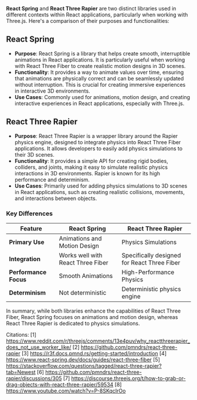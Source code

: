 **React Spring** and **React Three Rapier** are two distinct libraries used in different contexts within React applications,
particularly when working with Three.js. Here's a comparison of their purposes and functionalities:

## React Spring

- **Purpose**: React Spring is a library that helps create smooth, interruptible animations in React applications. It is
  particularly useful when working with React Three Fiber to create realistic motion designs in 3D scenes.
- **Functionality**: It provides a way to animate values over time, ensuring that animations are physically correct and can
  be seamlessly updated without interruption. This is crucial for creating immersive experiences in interactive 3D
  environments.
- **Use Cases**: Commonly used for animations, motion design, and creating interactive experiences in React applications,
  especially with Three.js.

## React Three Rapier

- **Purpose**: React Three Rapier is a wrapper library around the Rapier physics engine, designed to integrate physics into
  React Three Fiber applications. It allows developers to easily add physics simulations to their 3D scenes.
- **Functionality**: It provides a simple API for creating rigid bodies, colliders, and joints, making it easy to simulate
  realistic physics interactions in 3D environments. Rapier is known for its high performance and determinism.
- **Use Cases**: Primarily used for adding physics simulations to 3D scenes in React applications, such as creating realistic
  collisions, movements, and interactions between objects.

### Key Differences

| Feature               | React Spring                      | React Three Rapier                          |
| --------------------- | --------------------------------- | ------------------------------------------- |
| **Primary Use**       | Animations and Motion Design      | Physics Simulations                         |
| **Integration**       | Works well with React Three Fiber | Specifically designed for React Three Fiber |
| **Performance Focus** | Smooth Animations                 | High-Performance Physics                    |
| **Determinism**       | Not deterministic                 | Deterministic physics engine                |

In summary, while both libraries enhance the capabilities of React Three Fiber, React Spring focuses on animations and motion
design, whereas React Three Rapier is dedicated to physics simulations.

Citations: [1] https://www.reddit.com/r/threejs/comments/13e4puv/why_reactthreerapier_does_not_use_worker_like/ [2]
https://github.com/pmndrs/react-three-rapier [3] https://r3f.docs.pmnd.rs/getting-started/introduction [4]
https://www.react-spring.dev/docs/guides/react-three-fiber [5]
https://stackoverflow.com/questions/tagged/react-three-rapier?tab=Newest [6]
https://github.com/pmndrs/react-three-rapier/discussions/305 [7]
https://discourse.threejs.org/t/how-to-grab-or-drag-objects-with-react-three-rapier/59534 [8]
https://www.youtube.com/watch?v=P-8SKqcIrOo
